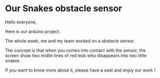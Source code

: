 # Our Snakes obstacle sensor


Hello everyone, 


Here is our arduino project. 


The whole week, me and my team worked on a obstacle sensor. 



The concept is that when you comes into contact with the sensor, the screen show 
two midlle lines of red leds who disappears into two little snakes. 



If you want to know more about it, please have a seat and enjoy our work ! 
